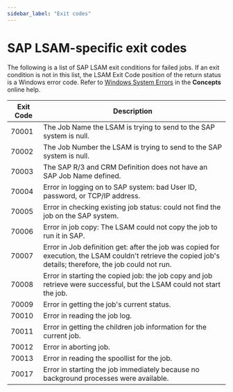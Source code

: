 ```yaml
---
sidebar_label: "Exit codes"
---
```


# SAP LSAM-specific exit codes

The following is a list of SAP LSAM exit conditions for failed jobs. If an exit condition is not in this list, the LSAM Exit Code position of the return status is a Windows error code. Refer to [Windows System Errors](https://help.smatechnologies.com/opcon/core/reference/Windows-System-Errors) in the **Concepts** online help.

|Exit Code|Description|
|--- |--- |
|70001|The Job Name the LSAM is trying to send to the SAP system is null.|
|70002|The Job Number the LSAM is trying to send to the SAP system is null.|
|70003|The SAP R/3 and CRM Definition does not have an SAP Job Name defined.|
|70004|Error in logging on to SAP system: bad User ID, password, or TCP/IP address.|
|70005|Error in checking existing job status: could not find the job on the SAP system.|
|70006|Error in job copy: The LSAM could not copy the job to run it in SAP.|
|70007|Error in Job definition get: after the job was copied for execution, the LSAM couldn't retrieve the copied job's details; therefore, the job could not run.|
|70008|Error in starting the copied job: the job copy and job retrieve were successful, but the LSAM could not start the job.|
|70009|Error in getting the job's current status.|
|70010|Error in reading the job log.|
|70011|Error in getting the children job information for the current job.|
|70012|Error in aborting job.|
|70013|Error in reading the spoollist for the job.|
|70017|Error in starting the job immediately because no background processes were available.|
